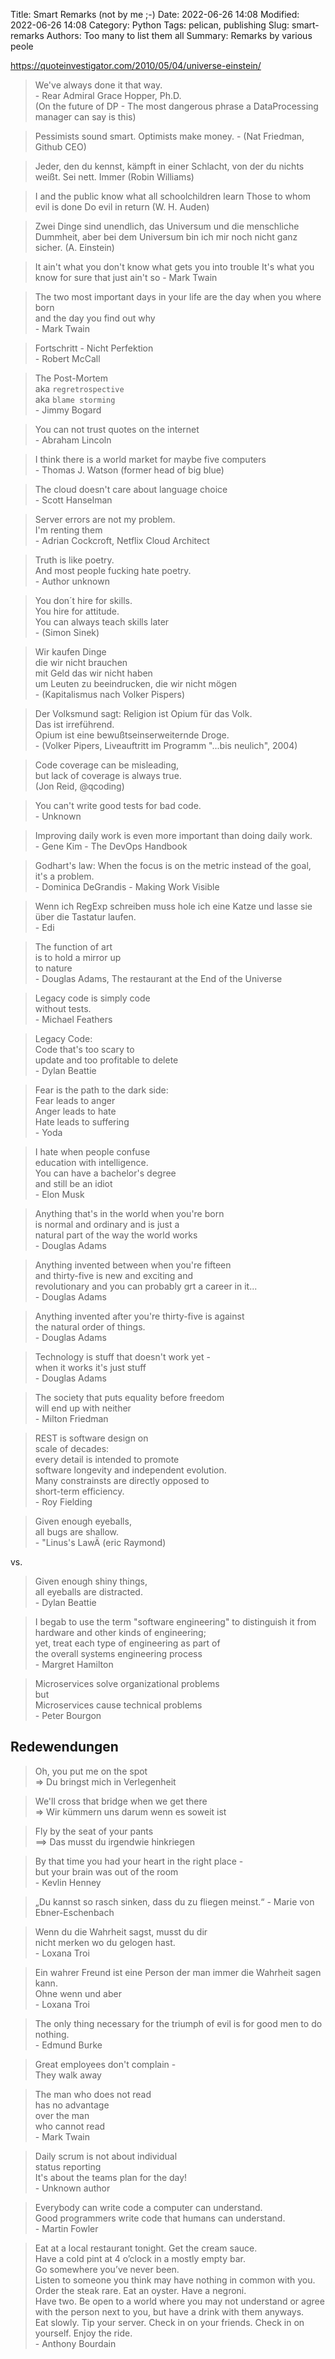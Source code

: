 Title: Smart Remarks (not by me ;-)
Date: 2022-06-26 14:08
Modified: 2022-06-26 14:08
Category: Python
Tags: pelican, publishing
Slug: smart-remarks
Authors: Too many to list them all
Summary: Remarks by various peole

https://quoteinvestigator.com/2010/05/04/universe-einstein/

> We've always done it that way.   
\- Rear Admiral Grace Hopper, Ph.D.   
(On the future of DP - The most dangerous phrase a DataProcessing manager can say is this)

> Pessimists sound smart.
> Optimists make money.
\- (Nat Friedman, Github CEO)

> Jeder, den du kennst,
> kämpft in einer Schlacht,
> von der du nichts weißt.
> Sei nett. Immer
> (Robin Williams)

 > I and the public know
> what all schoolchildren learn
> Those to whom evil is done
> Do evil in return
> (W. H. Auden)

  > Zwei Dinge sind unendlich, das Universum und die menschliche Dummheit, aber bei dem Universum bin ich mir noch nicht ganz sicher.
  >(A. Einstein)

> It ain't what you don't know what gets you into trouble
 It's what you know for sure that just ain't so
 \- Mark Twain

> The two most important days in your life are the day when you
 where born   
and the day you find out why   
> \- Mark Twain

> Fortschritt - Nicht Perfektion   
\- Robert McCall

> The Post-Mortem   
 aka `regretrospective`    
 aka `blame storming`     
  \- Jimmy Bogard

> You can not trust quotes on the internet   
\- Abraham Lincoln

> I think there is a world market for maybe five computers   
\- Thomas J. Watson (former head of big blue)

> The cloud doesn't care about language choice   
\- Scott Hanselman

> Server errors are not my problem.   
I'm renting them   
\- Adrian Cockcroft, Netflix Cloud Architect

> Truth is like poetry.   
 And most people fucking hate poetry.   
 \- Author unknown

> You don´t hire for skills.  
 You hire for attitude.   
 You can always teach skills later   
 \- (Simon Sinek)

> Wir kaufen Dinge   
 die wir nicht brauchen   
 mit Geld das wir nicht haben   
 um Leuten zu beeindrucken, die wir nicht mögen   
 \- (Kapitalismus nach Volker Pispers)

> Der Volksmund sagt: Religion ist Opium für das Volk.   
 Das ist irreführend.   
 Opium ist eine bewußtseinserweiternde Droge.  
  \-  (Volker Pipers, Liveauftritt im Programm "...bis neulich", 2004)

  
> Code coverage can be misleading,   
 but lack of coverage is always true.   
(Jon Reid, @qcoding)

> You can't write good tests for bad code.   
\- Unknown

> Improving daily work is even more important than doing daily work.  
\- Gene Kim - The DevOps Handbook

> Godhart's law: When the focus is on the metric instead of the goal, it's a problem.  
\- Dominica DeGrandis - Making Work Visible

> Wenn ich RegExp schreiben muss hole ich eine Katze und lasse sie über die Tastatur laufen.   
\- Edi

> The function of art   
is to hold a mirror up   
to nature   
\- Douglas Adams, The restaurant at the End of the Universe

> Legacy code is simply code   
without tests.   
\- Michael Feathers

> Legacy Code:   
Code that's too scary to   
update and too profitable to delete   
\- Dylan Beattie

> Fear is the path to the dark side:   
Fear leads to anger   
Anger leads to hate   
Hate leads to suffering   
\- Yoda

> I hate when people confuse   
education with intelligence.   
You can have a bachelor's degree   
and still be an idiot   
\- Elon Musk

> Anything that's in the world when you're born   
  is normal and ordinary and is just a   
natural part of the way the world works   
\- Douglas Adams

> Anything invented between when you're fifteen   
and thirty-five is new and exciting and   
revolutionary and you can probably grt a career in it...   
\- Douglas Adams

> Anything invented after you're thirty-five is against   
the natural order of things.  
\- Douglas Adams

> Technology is stuff that doesn't work yet -   
when it works it's just stuff   
\- Douglas Adams

> The society that puts equality before freedom   
will end up with neither   
\- Milton Friedman

> REST is software design  on   
scale of decades:   
every detail is intended to promote   
software longevity and independent evolution.   
Many constrainsts are directly opposed to   
short-term efficiency.   
\- Roy Fielding

> Given enough eyeballs,   
all bugs are shallow.   
\- "Linus's LawÄ (eric Raymond)

vs.

> Given enough shiny things,   
all eyeballs are distracted.   
\- Dylan Beattie

> I begab to use the term "software engineering" to distinguish it from    
hardware and other kinds of engineering;   
yet, treat each type of engineering as part of    
the overall systems engineering process   
\- Margret Hamilton

> Microservices solve organizational problems   
but   
Microservices cause technical problems   
\- Peter Bourgon   



## Redewendungen

> Oh, you put me on the spot   
=> Du bringst mich in Verlegenheit

> We'll cross that bridge when we get there   
=> Wir kümmern uns darum wenn es soweit ist   

> Fly by the seat of your pants   
==> Das musst du irgendwie hinkriegen   

> By that time you had your heart in the right place -   
but your brain was out of the room   
\- Kevlin Henney
 
> „Du kannst so rasch sinken, dass du zu fliegen meinst.“
\- Marie von Ebner-Eschenbach

> Wenn du die Wahrheit sagst, musst du dir   
nicht merken wo du gelogen hast.    
\- Loxana Troi

> Ein wahrer Freund ist eine Person der man immer die Wahrheit sagen kann.   
Ohne wenn und aber   
\- Loxana Troi

>  The only thing necessary for the triumph of evil is for good men to do nothing.   
\- Edmund Burke   

> Great employees don't complain -   
They walk away   

> The man who does not read   
has no advantage    
over the man   
who cannot read  
\- Mark Twain

> Daily scrum is not about individual   
status reporting   
It's about the teams plan for the day!   
\- Unknown author

> Everybody can write code a computer can understand.   
Good programmers write code that humans can understand.   
\- Martin Fowler

> Eat at a local restaurant tonight. Get the cream sauce.   
Have a cold pint at 4 o’clock in a mostly empty bar.   
Go somewhere you’ve never been.   
Listen to someone you think may have nothing in common with you.   
Order the steak rare. Eat an oyster. Have a negroni.   
Have two. Be open to a world where you may not understand or agree with the person next to you, but have a drink with them anyways.    
Eat slowly. Tip your server. Check in on your friends. Check in on yourself. Enjoy the ride.  
\- Anthony Bourdain